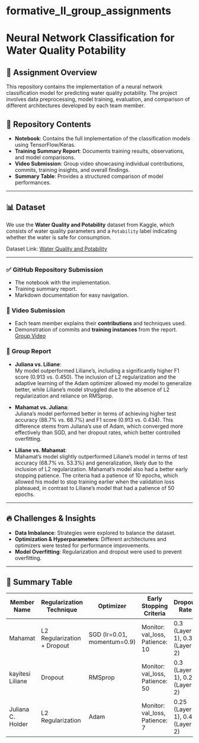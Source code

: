 # formative_II_group_assignments

# Neural Network Classification for Water Quality Potability

## 📌 Assignment Overview
This repository contains the implementation of a neural network classification model for predicting water quality potability. The project involves data preprocessing, model training, evaluation, and comparison of different architectures developed by each team member.

## 📂 Repository Contents
- **Notebook**: Contains the full implementation of the classification models using TensorFlow/Keras.
- **Training Summary Report**: Documents training results, observations, and model comparisons.
- **Video Submission**: Group video showcasing individual contributions, commits, training insights, and overall findings.
- **Summary Table**: Provides a structured comparison of model performances.

---

## 📊 Dataset
We use the **Water Quality and Potability** dataset from Kaggle, which consists of water quality parameters and a `Potability` label indicating whether the water is safe for consumption.

Dataset Link: [Water Quality and Potability](https://www.kaggle.com/datasets/uom190346a/water-quality-and-potability)

---

### ✅ **GitHub Repository Submission**
- The notebook with the implementation.
- Training summary report.
- Markdown documentation for easy navigation.

### 🎥 **Video Submission**
- Each team member explains their **contributions** and techniques used.
- Demonstration of commits and **training instances** from the report.
[Group Video](https://drive.google.com/drive/folders/1MfB5rXvLInY70BJNh4XIIpUoSBsaauYL?usp=drive_link)

### 📑 **Group Report**

- **Juliana vs. Liliane**:  
  My model outperformed Liliane’s, including a significantly higher F1 score (0.913 vs. 0.450). The inclusion of L2 regularization and the adaptive learning of the Adam optimizer allowed my model to generalize better, while Liliane’s model struggled due to the absence of L2 regularization and reliance on RMSprop.

- **Mahamat vs. Juliana**:  
  Juliana’s model performed better in terms of achieving higher test accuracy (88.7% vs. 68.7%) and F1 score (0.913 vs. 0.434). This difference stems from Juliana’s use of Adam, which converged more effectively than SGD, and her dropout rates, which better controlled overfitting.

- **Liliane vs. Mahamat**:  
  Mahamat’s model slightly outperformed Liliane’s model in terms of test accuracy (68.7% vs. 53.3%) and generalization, likely due to the inclusion of L2 regularization. Mahamat’s model also had a better early stopping patience. The criteria had a patience of 10 epochs, which allowed his model to stop training earlier when the validation loss plateaued, in contrast to Liliane’s model that had a patience of 50 epochs.





---

## 🔥 Challenges & Insights
- **Data Imbalance**: Strategies were explored to balance the dataset.
- **Optimization & Hyperparameters**: Different architectures and optimizers were tested for performance improvements.
- **Model Overfitting**: Regularization and dropout were used to prevent overfitting.

---

## 📝 Summary Table
| Member Name | Regularization Technique | Optimizer | Early Stopping Criteria | Dropout Rate | Train Accuracy | Test Accuracy | F1 Score |
|-------------|------------------------|-----------|-------------------------|--------------|----------------|--------------|---------|
| Mahamat    | L2 Regularization + Dropout | SGD (lr=0.01, momentum=0.9) | Monitor: val_loss, Patience: 10 | 0.3 (Layer 1), 0.3 (Layer 2) | 0.696 | 0.687 | 0.434 |
| kayitesi Liliane    | Dropout | RMSprop | Monitor: val_loss, Patience: 50 |0.3 (Layer 1), 0.2 (Layer 2) | 0.663	| 0.533 | 	0.450 |
| Juliana C. Holder   | L2 Regularization | Adam | Monitor: val_loss, Patience: 7 | 0.25 (Layer 1), 0.4 (Layer 2) | 0.724 | 0.646 | 0.590 |
